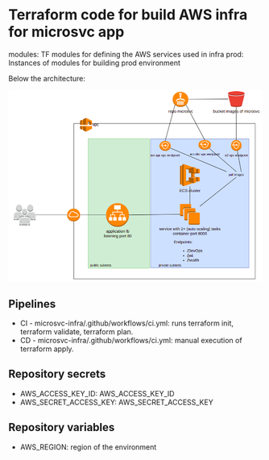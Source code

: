 # Terraform code for build AWS infra for microsvc app

modules: TF modules for defining the AWS services used in infra
prod: Instances of modules for building prod environment

Below the architecture:


![Architecture](https://github.com/andrescueva/microsvc/blob/main/images/architecture.png)



## Pipelines
- CI - microsvc-infra/.github/workflows/ci.yml: runs terraform init, terraform validate, terraform plan.
- CD - microsvc-infra/.github/workflows/ci.yml: manual execution of terraform apply.

## Repository secrets

- AWS_ACCESS_KEY_ID: AWS_ACCESS_KEY_ID
- AWS_SECRET_ACCESS_KEY: AWS_SECRET_ACCESS_KEY

## Repository variables
- AWS_REGION: region of the environment
